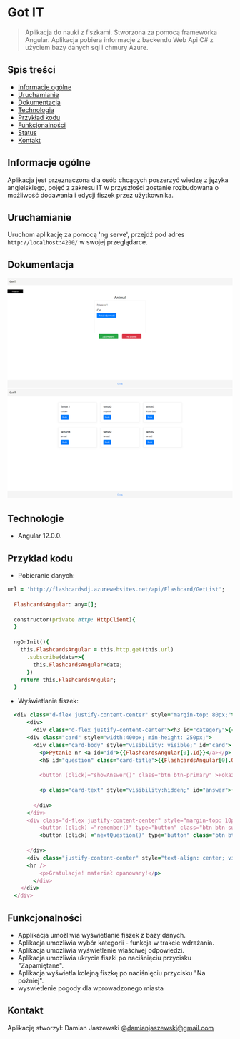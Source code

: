 # Got IT
> Aplikacja do nauki z fiszkami. Stworzona za pomocą frameworka Angular. Aplikacja pobiera informacje z backendu Web Api C# z użyciem bazy danych sql i chmury Azure. 
## Spis treści
* [Informacje ogólne](#Informacje-ogólne)
* [Uruchamianie](#uruchamianie)
* [Dokumentacja](#dokumentacja)
* [Technologia](#Technologie)
* [Przykład kodu](#przykład-kodu)
* [Funkcjonalności](#Funkcjonalności)
* [Status](#status)
* [Kontakt](#kontakt)
## Informacje ogólne
Aplikacja jest przeznaczona dla osób chcących poszerzyć wiedzę z języka angielskiego, pojęć z zakresu IT w przyszłości zostanie rozbudowana o możliwość dodawania i edycji fiszek przez użytkownika.
## Uruchamianie
Uruchom aplikację za pomocą 'ng serve', przejdź pod adres `http://localhost:4200/` w swojej przeglądarce.
## Dokumentacja
![Logo aplikacji](./img/flashcard.png)
![Ekran z pogodą](./img/menu.png)
## Technologie
* Angular 12.0.0.
## Przykład kodu
* Pobieranie danych:
```ruby
url = 'http://flashcardsdj.azurewebsites.net/api/Flashcard/GetList';

  FlashcardsAngular: any=[];
  
  constructor(private http: HttpClient){
  }

  ngOnInit(){
    this.FlashcardsAngular = this.http.get(this.url)
      .subscribe(data=>{
        this.FlashcardsAngular=data;
      })
    return this.FlashcardsAngular;
  }
```
* Wyświetlanie fiszek:
```ruby
  <div class="d-flex justify-content-center" style="margin-top: 80px;">
      <div>
        <div class="d-flex justify-content-center"><h3 id="category">{{FlashcardsAngular[0].Category}}</h3></div>
      <div class="card" style="width:400px; min-height: 250px;">
        <div class="card-body" style="visibility: visible;" id="card">
          <p>Pytanie nr <a id="id">{{FlashcardsAngular[0].Id}}</a></p>
          <h5 id="question" class="card-title">{{FlashcardsAngular[0].Question}}</h5>
          
          <button (click)="showAnswer()" class="btn btn-primary" >Pokaż odpowiedź</button>

          <p class="card-text" style="visibility:hidden;" id="answer">{{FlashcardsAngular[0].Answer}}</p>

        </div>
      </div>
      <div class="d-flex justify-content-center" style="margin-top: 10px;" id="buttons">
          <button (click) ="remember()" type="button" class="btn btn-success" style="margin-right: 30px; width:150px;">Zapamiętane</button>
          <button (click) ="nextQuestion()" type="button" class="btn btn-danger" style="width: 150px;">Na później</button>
          
      </div>
      <div class="justify-content-center" style="text-align: center; visibility: hidden;" id="win">
      <hr />
          <p>Gratulacje! materiał opanowany!</p>
        </div>
    </div>
  </div>
```
## Funkcjonalności
* Applikacja umożliwia wyświetlanie fiszek z bazy danych.
* Aplikacja umożliwia wybór kategorii - funkcja w trakcie wdrażania.
* Aplikacja umożliwia wyświetlenie właściwej odpowiedzi.
* Aplikacja umożliwia ukrycie fiszki po naciśnięciu przycisku "Zapamiętane".
* Aplikacja wyświetla kolejną fiszkę po naciśnięciu przycisku "Na później".
* wyswietlenie pogody dla wprowadzonego miasta
## Kontakt
Aplikację stworzył:
Damian Jaszewski @damianjaszewski@gmail.com
